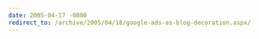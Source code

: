 ```yaml
---
date: 2005-04-17 -0800
redirect_to: /archive/2005/04/18/google-ads-as-blog-decoration.aspx/
---
```


